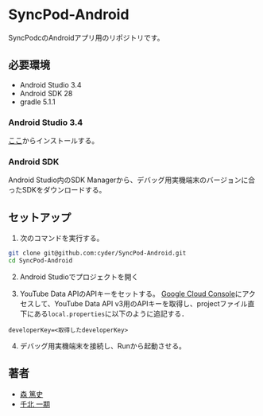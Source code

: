 # SyncPod-Android
SyncPodcのAndroidアプリ用のリポジトリです。

## 必要環境
* Android Studio 3.4
* Android SDK 28
* gradle 5.1.1


### Android Studio 3.4
[ここ](https://developer.android.com/studio/archive.html)からインストールする。

### Android SDK
Android Studio内のSDK Managerから、デバッグ用実機端末のバージョンに合ったSDKをダウンロードする。

## セットアップ
1. 次のコマンドを実行する。
```sh
git clone git@github.com:cyder/SyncPod-Android.git
cd SyncPod-Android
```
2. Android Studioでプロジェクトを開く

3. YouTube Data APIのAPIキーをセットする。
[Google Cloud Console](https://console.developers.google.com/)にアクセスして、YouTube Data API v3用のAPIキーを取得し、projectファイル直下にある`local.properties`に以下のように追記する．

```
developerKey=<取得したdeveloperKey>
```



4. デバッグ用実機端末を接続し、Runから起動させる。

## 著者
* [森 篤史](@Mori-Atsushi)
* [千北 一期](@chigichan24)
